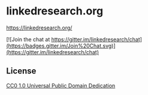 # linkedresearch.org
https://linkedresearch.org/

[![Join the chat at https://gitter.im/linkedresearch/chat](https://badges.gitter.im/Join%20Chat.svg)](https://gitter.im/linkedresearch/chat)

## License

[CC0 1.0 Universal Public Domain Dedication](https://creativecommons.org/publicdomain/zero/1.0/)

